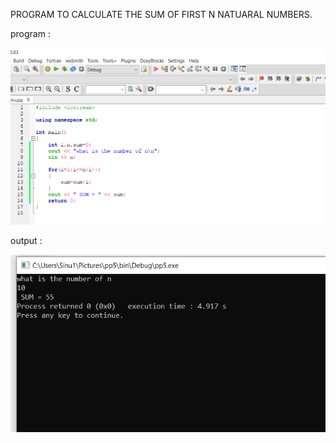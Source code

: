 PROGRAM TO CALCULATE THE SUM OF FIRST N NATUARAL NUMBERS.

program :

![output](sum.png)

output :

![output](sumou.png)

